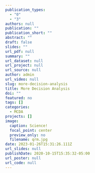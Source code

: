 ```yaml
---
publication_types:
  - "0"
  - "3"
authors: null
publication: ""
publication_short: ""
abstract: ""
draft: false
slides: ""
url_pdf: null
summary: ""
url_dataset: null
url_project: null
url_source: null
author: admin
url_video: null
slug: more-decision-analysis
title: More Decision Analysis
doi: ""
featured: no
tags: []
categories:
  - MCDA
projects: []
image:
  caption: Science!
  focal_point: center
  preview_only: no
  filename: qrm.jpg
date: 2023-01-26T15:31:26.111Z
url_slides: null
publishDate: 2020-10-15T15:35:32-05:00
url_poster: null
url_code: null
---
```

